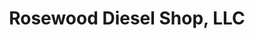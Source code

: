 ---
title: "Rosewood Diesel Shop, LLC"
url: /chardon/rosewood-diesel-shop-llc/
shop: Autowerkstatt
---